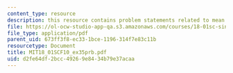 ```yaml
---
content_type: resource
description: this resource contains problem statements related to mean value theorem.
file: https://ol-ocw-studio-app-qa.s3.amazonaws.com/courses/18-01sc-single-variable-calculus-fall-2010/d2fe64df2bcc49269e8434b79e37acaa_MIT18_01SCF10_ex35prb.pdf
file_type: application/pdf
parent_uid: 673ff3f8-ec33-1bce-1196-314f7e83c11b
resourcetype: Document
title: MIT18_01SCF10_ex35prb.pdf
uid: d2fe64df-2bcc-4926-9e84-34b79e37acaa
---
```

